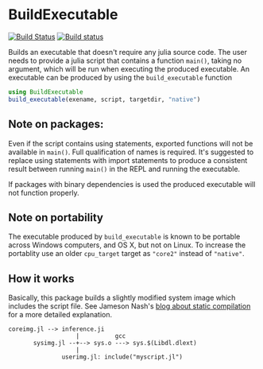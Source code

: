 # BuildExecutable
[![Build Status](https://travis-ci.org/dhoegh/BuildExecutable.jl.svg?branch=master)](https://travis-ci.org/dhoegh/BuildExecutable.jl)
[![Build status](https://ci.appveyor.com/api/projects/status/fr017d9u7y8w29k3?svg=true)](https://ci.appveyor.com/project/dhoegh/buildexecutable-jl)

Builds an executable that doesn't require any julia source code.
The user needs to provide a julia script that contains a function `main()`, taking no argument, which will be run when executing the produced executable.
An executable can be produced by using the `build_executable` function
```julia
using BuildExecutable
build_executable(exename, script, targetdir, "native")
```

## Note on packages:
Even if the script contains using statements, exported functions will not be available in `main()`.
Full qualification of names is required. 
It's suggested to replace using statements with import statements to produce a consistent result between running `main()` in the REPL and running the executable. 

If packages with binary dependencies is used the produced executable will not function properly.

## Note on portability
The executable produced by `build_executable` is known to be portable across Windows computers, and OS X, but not on Linux.
To increase the portablity use an older `cpu_target` target as `"core2"` instead of `"native"`. 


## How it works
Basically, this package builds a slightly modified system image which includes the script file.
See Jameson Nash's [blog about static compilation](http://juliacomputing.com/blog/2016/02/09/static-julia.html) for a more detailed explanation.

    coreimg.jl --> inference.ji
                       |          gcc
           sysimg.jl --+--> sys.o ---> sys.$(Libdl.dlext)
                       |
                   userimg.jl: include("myscript.jl")
